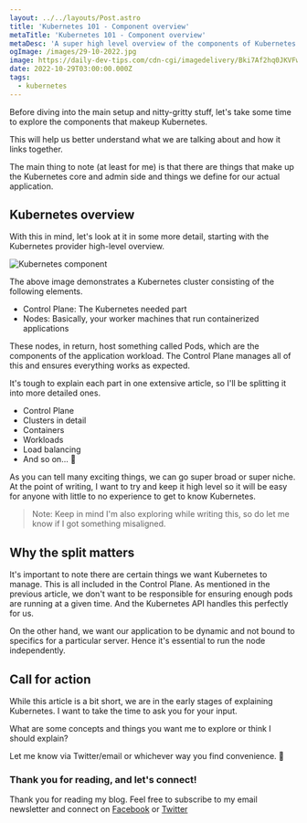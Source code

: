 ```yaml
---
layout: ../../layouts/Post.astro
title: 'Kubernetes 101 - Component overview'
metaTitle: 'Kubernetes 101 - Component overview'
metaDesc: 'A super high level overview of the components of Kubernetes'
ogImage: /images/29-10-2022.jpg
image: https://daily-dev-tips.com/cdn-cgi/imagedelivery/Bki7Af2hq0JKVFw1XYYMQg/c8170f72-9164-49a1-b00c-f619f3eafd00
date: 2022-10-29T03:00:00.000Z
tags:
  - kubernetes
---
```


Before diving into the main setup and nitty-gritty stuff, let's take some time to explore the components that makeup Kubernetes.

This will help us better understand what we are talking about and how it links together.

The main thing to note (at least for me) is that there are things that make up the Kubernetes core and admin side and things we define for our actual application.

## Kubernetes overview

With this in mind, let's look at it in some more detail, starting with the Kubernetes provider high-level overview.

![Kubernetes component](https://cdn.hashnode.com/res/hashnode/image/upload/v1666246842012/rnDVIh9g_.png)

The above image demonstrates a Kubernetes cluster consisting of the following elements.

- Control Plane: The Kubernetes needed part
- Nodes: Basically, your worker machines that run containerized applications

These nodes, in return, host something called Pods, which are the components of the application workload.
The Control Plane manages all of this and ensures everything works as expected.

It's tough to explain each part in one extensive article, so I'll be splitting it into more detailed ones.

- Control Plane
- Clusters in detail
- Containers
- Workloads
- Load balancing
- And so on... 👀

As you can tell many exciting things, we can go super broad or super niche.
At the point of writing, I want to try and keep it high level so it will be easy for anyone with little to no experience to get to know Kubernetes.

> Note: Keep in mind I'm also exploring while writing this, so do let me know if I got something misaligned.

## Why the split matters

It's important to note there are certain things we want Kubernetes to manage.
This is all included in the Control Plane. As mentioned in the previous article, we don't want to be responsible for ensuring enough pods are running at a given time.
And the Kubernetes API handles this perfectly for us.

On the other hand, we want our application to be dynamic and not bound to specifics for a particular server. Hence it's essential to run the node independently.

## Call for action

While this article is a bit short, we are in the early stages of explaining Kubernetes. I want to take the time to ask you for your input.

What are some concepts and things you want me to explore or think I should explain?

Let me know via Twitter/email or whichever way you find convenience. 🙏

### Thank you for reading, and let's connect!

Thank you for reading my blog. Feel free to subscribe to my email newsletter and connect on [Facebook](https://www.facebook.com/DailyDevTipsBlog) or [Twitter](https://twitter.com/DailyDevTips1)
